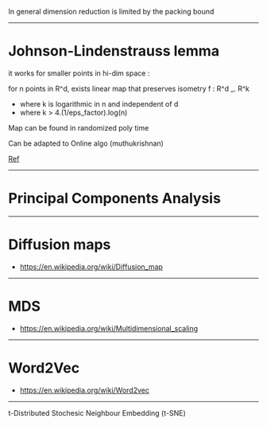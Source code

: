 
In general dimension reduction is limited by the packing bound

--------

# Johnson-Lindenstrauss lemma 

it works for smaller points in hi-dim space : 

for n points in R^d, exists linear map that preserves isometry 
    f : R^d _. R^k

* where k is logarithmic in n and independent of d
* where k > 4.(1/eps_factor).log(n)

Map can be found in randomized poly time

Can be adapted to Online algo (muthukrishnan)

[Ref](https://afonsobandeira.wordpress.com/2013/09/13/the-johnson-lindenstrauss-lemma/)

-------

# Principal Components Analysis

-------

# Diffusion maps

* https://en.wikipedia.org/wiki/Diffusion_map

-------

# MDS

* https://en.wikipedia.org/wiki/Multidimensional_scaling

--------

# Word2Vec

* https://en.wikipedia.org/wiki/Word2vec

------

t-Distributed Stochesic Neighbour Embedding (t-SNE)
